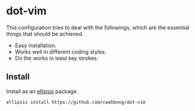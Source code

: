 dot-vim
=======

This configuration tries to deal with the followings, which are the essential
things that should be achieved.

* Easy installation.
* Works well in different coding styles.
* Do the works in least key strokes.

Install
-----

Install as an [ellipsis](https://github.com/ellipsis/ellipsis) package.

```bash
ellipsis install https://github.com/cwahbong/dot-vim
```
